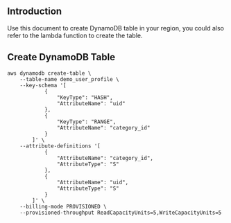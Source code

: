 ## Introduction
Use this document to create DynamoDB table in your region, you could also refer to the lambda function to create the table.

## Create DynamoDB Table
```
aws dynamodb create-table \
    --table-name demo_user_profile \
    --key-schema '[
            {
                "KeyType": "HASH", 
                "AttributeName": "uid"
            }, 
            {
                "KeyType": "RANGE", 
                "AttributeName": "category_id"
            }
        ]' \
    --attribute-definitions '[
            {
                "AttributeName": "category_id", 
                "AttributeType": "S"
            }, 
            {
                "AttributeName": "uid", 
                "AttributeType": "S"
            }
        ]' \
    --billing-mode PROVISIONED \
    --provisioned-throughput ReadCapacityUnits=5,WriteCapacityUnits=5

```